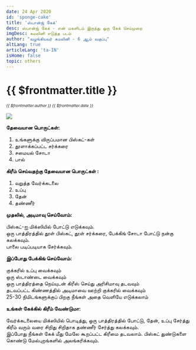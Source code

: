 ```yaml
---
date: 24 Apr 2020
id: 'sponge-cake'
title: 'ஸ்பான்ஜ் கேக்'
desc: ஸ்பான்ஜ் கேக் - என் மகளிடம் இருந்து ஒரு கேக் செய்முறை
imgDesc: கமலினி எடுத்த படம்
author: "வழங்கியவர் கமலினி - 6 ஆம் வகுப்பு"
altLang: true
articleLang: 'ta-IN'
isHome: false
topic: others
---
```


<altLang />

# {{ $frontmatter.title }}
<i style="font-size: 0.75em;"> {{ $frontmatter.author }} {{ $frontmatter.date }} </i>

![](/img/others/sponge-cake/_thumbnail.png)

**தேவையான பொருட்கள்:**

1. உங்களுக்கு விருப்பமான பிஸ்கட்-கள் 
2. தூளாக்கப்பட்ட சர்க்கரை  
3. சமையல் சோடா 
4. பால்  

**கிரீம் செய்வதற்கு தேவையான பொருட்கள்  :**

1. வறுத்த வேர்க்கடலை  
2. உப்பு
3. தேன்
4. தண்ணீர்

**முதலில், அடிமாவு செய்வோம்:**

பிஸ்கட்-ஐ மிக்ஸியில் போட்டு எடுக்கவும்.    
ஒரு பாத்திரத்தில் தூள் பிஸ்கட், தூள் சர்க்கரை, பேக்கிங் சோடா போட்டு நன்கு கலக்கவும்.   
பாலை படிப்படியாக சேர்க்கவும்.  

**இப்போது பேக்கிங் செய்வோம்:**

குக்கரில் உப்பு வைக்கவும்   
ஒரு ஸ்டாண்டை வைக்கவும்   
ஒரு பாத்திரத்தை நெய்யுடன் கிரீஸ் செய்து அரிசிமாவு தடவவும்   
தடவப்பட்ட கிண்ணத்தில் அடிமாவை ஊற்றி குக்கரில் வைக்கவும்    
25-30 நிமிடங்களுக்குப் பிறகு நீங்கள் அதை வெளியே எடுக்கலாம்  

**உங்கள் கேக்கில் கிரீம் வேண்டுமா:**

வேர்க்கடலையை மிக்ஸியில் பொடித்து, ஒரு பாத்திரத்தில் போட்டு, தேன், உப்பு சேர்த்து கிரீம் வரும் வரை சிறிது சிறிதாக தண்ணீர் சேர்த்து கலக்கவும்.    
இப்போது நீங்கள் கேக் மீது மேலே கூறப்பட்ட கிரீமை தடவலாம். பிஸ்கட் துண்டுகளை கொண்டு மேல்புறங்களில் அலங்கரிக்கவும்.

